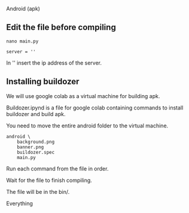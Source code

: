 Android (apk)

## Edit the file before compiling

```
nano main.py

server = ''
```
In '' insert the ip address of the server.

## Installing buildozer

We will use google colab as a virtual machine for building apk.

Buildozer.ipynd is a file for google colab containing commands to install buildozer and build apk.

You need to move the entire android folder to the virtual machine.

```
android \
    background.png
    banner.png
    buildozer.spec
    main.py
```

Run each command from the file in order.

Wait for the file to finish compiling.

The file will be in the bin/.

Everything